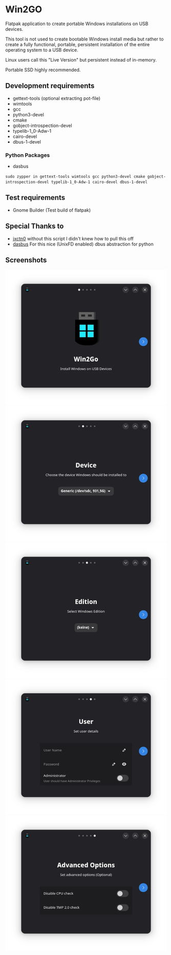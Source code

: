 # Win2GO

Flatpak application to create portable Windows installations on USB devices.

This tool is not used to create bootable Windows install media but rather to create a fully functional, portable, persistent installation of the entire operating system to a USB device.

Linux users call this "Live Version" but persistent instead of in-memory.

Portable SSD highly recommended.

## Development requirements
- gettext-tools (optional extracting pot-file)
- wimtools
- gcc
- python3-devel
- cmake
- gobject-introspection-devel
- typelib-1_0-Adw-1
- cairo-devel
- dbus-1-devel

### Python Packages
- dasbus

`sudo zypper in gettext-tools wimtools gcc python3-devel cmake gobject-introspection-devel typelib-1_0-Adw-1 cairo-devel dbus-1-devel`

## Test requirements
- Gnome Builder (Test build of flatpak)

## Special Thanks to
- [jxctn0](https://github.com/jxctn0/win2go) without this script I didn't knew how to pull this off
- [dasbus](https://github.com/dasbus-project/dasbus) For this nice (UnixFD enabled) dbus abstraction for python

## Screenshots

![Step 0](screenshots/win2go_step_0.webp)
![Step 1](screenshots/win2go_step_1.webp)
![Step 2](screenshots/win2go_step_2.webp)
![Step 3](screenshots/win2go_step_3.webp)
![Step 4](screenshots/win2go_step_4.webp)
